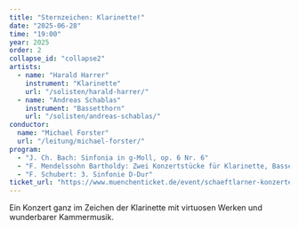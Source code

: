 ```yaml
---
title: "Sternzeichen: Klarinette!"
date: "2025-06-28"
time: "19:00"
year: 2025
order: 2
collapse_id: "collapse2"
artists:
  - name: "Harald Harrer"
    instrument: "Klarinette"
    url: "/solisten/harald-harrer/"
  - name: "Andreas Schablas"
    instrument: "Bassetthorn"
    url: "/solisten/andreas-schablas/"
conductor:
  name: "Michael Forster"
  url: "/leitung/michael-forster/"
program:
  - "J. Ch. Bach: Sinfonia in g-Moll, op. 6 Nr. 6"
  - "F. Mendelssohn Bartholdy: Zwei Konzertstücke für Klarinette, Bassetthorn und Orchester"
  - "F. Schubert: 3. Sinfonie D-Dur"
ticket_url: "https://www.muenchenticket.de/event/schaeftlarner-konzerte-2025-31548/428359/"
---
```


Ein Konzert ganz im Zeichen der Klarinette mit virtuosen Werken und wunderbarer Kammermusik.